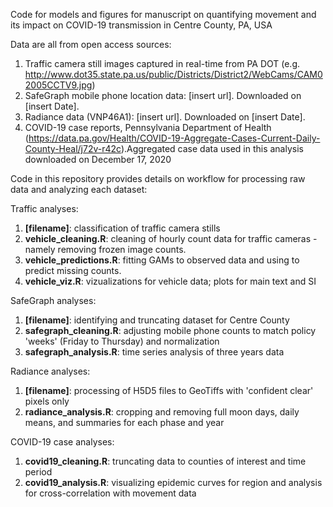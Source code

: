 Code for models and figures for manuscript on quantifying movement and its impact on COVID-19 transmission in Centre County, PA, USA

Data are all from open access sources:
1. Traffic camera still images captured in real-time from PA DOT (e.g. http://www.dot35.state.pa.us/public/Districts/District2/WebCams/CAM02005CCTV9.jpg)
2. SafeGraph mobile phone location data: [insert url]. Downloaded on [insert Date].
3. Radiance data (VNP46A1): [insert url]. Downloaded on [insert Date]. 
4. COVID-19 case reports, Pennsylvania Department of Health (https://data.pa.gov/Health/COVID-19-Aggregate-Cases-Current-Daily-County-Heal/j72v-r42c).Aggregated case data used in this analysis downloaded on December 17, 2020

Code in this repository provides details on workflow for processing raw data and analyzing each dataset:

Traffic analyses:
1. **[filename]**: classification of traffic camera stills
2. **vehicle_cleaning.R**: cleaning of hourly count data for traffic cameras - namely removing frozen image counts.
3. **vehicle_predictions.R**: fitting GAMs to observed data and using to predict missing counts.
4. **vehicle_viz.R**: vizualizations for vehicle data; plots for main text and SI

SafeGraph analyses:
1. **[filename]**: identifying and truncating dataset for Centre County
2. **safegraph_cleaning.R**: adjusting mobile phone counts to match policy 'weeks' (Friday to Thursday) and normalization
3. **safegraph_analysis.R**: time series analysis of three years data

Radiance analyses:
1. **[filename]**: processing of H5D5 files to GeoTiffs with 'confident clear' pixels only
2. **radiance_analysis.R**: cropping and removing full moon days, daily means, and summaries for each phase and year 

COVID-19 case analyses:
1. **covid19_cleaning.R**: truncating data to counties of interest and time period
2. **covid19_analysis.R**: visualizing epidemic curves for region and analysis for cross-correlation with movement data

